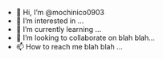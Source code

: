 - 👋 Hi, I’m @mochinico0903
- 👀 I’m interested in ...
- 🌱 I’m currently learning ...
- 💞️ I’m looking to collaborate on blah blah...
- 📫 How to reach me blah blah ...

<!---
mochinico0903/mochinico0903 is a ✨ special ✨ repository because its `README.md` (this file) appears on your GitHub profile.
You can click the Preview link to take a look at your changes.
--->
